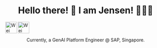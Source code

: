 <h1 align="center">
Hello there! 👋 I am Jensen! 🙋🏽‍♂️
</h1>

<a href="https://www.linkedin.com/in/weitecklow/">
  <img align="left" alt="Wei Teck Low's Linkedin" width="36px" src="https://cdn1.iconfinder.com/data/icons/logotypes/32/square-linkedin-512.png" />
</a>
<a href="https://wtlow003.github.io/">
  <img align="left" alt="Wei Teck's Website" width="36px" src="https://wtlow003.github.io/favicon.ico" />
</a>
<br/>
<br/>

<p align="center">
Currently, a GenAI Platform Engineer @ SAP, Singapore.
</p>

